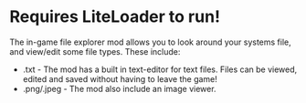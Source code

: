 # Requires LiteLoader to run!

The in-game file explorer mod allows you to look around your systems file, and view/edit some file types.
These include:  
* .txt - The mod has a built in text-editor for text files. Files can be viewed, edited and saved without having to leave the game!
* .png/.jpeg - The mod also include an image viewer.